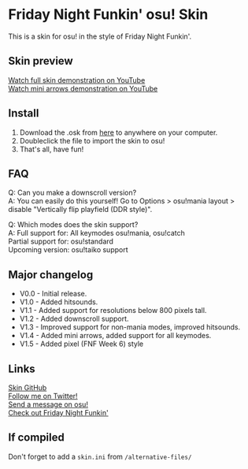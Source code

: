 # Friday Night Funkin' osu! Skin
This is a skin for osu! in the style of Friday Night Funkin'.

## Skin preview
[Watch full skin demonstration on YouTube](https://www.youtube.com/watch?v=RtrHGPJBn7o)  
[Watch mini arrows demonstration on YouTube](https://www.youtube.com/watch?v=1ner8Cbh1GE)

## Install
1. Download the .osk from [here](https://github.com/Saltssaumure/fnf-osu-mania-skin/releases/latest) to anywhere on your computer.
2. Doubleclick the file to import the skin to osu!
3. That's all, have fun!

## FAQ
Q: Can you make a downscroll version?  
A: You can easily do this yourself! Go to Options > osu!mania layout > disable "Vertically flip playfield (DDR style)".

Q: Which modes does the skin support?  
A: Full support for: All keymodes osu!mania, osu!catch  
   Partial support for: osu!standard  
   Upcoming version: osu!taiko support

## Major changelog
- V0.0 - Initial release.
- V1.0 - Added hitsounds.
- V1.1 - Added support for resolutions below 800 pixels tall.
- V1.2 - Added downscroll support.
- V1.3 - Improved support for non-mania modes, improved hitsounds. 
- V1.4 - Added mini arrows, added support for all keymodes.
- V1.5 - Added pixel (FNF Week 6) style 

## Links
[Skin GitHub](https://github.com/Saltssaumure/fnf-osu-mania-skin)  
[Follow me on Twitter!](https://twitter.com/Saltssaumure)  
[Send a message on osu!](https://osu.ppy.sh/users/10071266)  
[Check out Friday Night Funkin'](https://ninja-muffin24.itch.io/funkin)

## If compiled
Don't forget to add a ``skin.ini`` from ``/alternative-files/``
